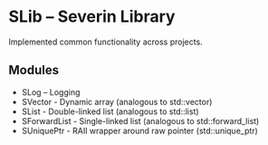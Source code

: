 # SLib – Severin Library

Implemented common functionality across projects.

## Modules

* SLog – Logging
* SVector - Dynamic array (analogous to std::vector)
* SList - Double-linked list (analogous to std::list)
* SForwardList - Single-linked list (analogous to std::forward_list)
* SUniquePtr - RAII wrapper around raw pointer (std::unique_ptr)
